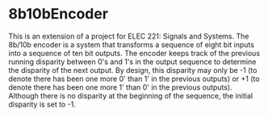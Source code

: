 # 8b10bEncoder
This is an extension of a project for ELEC 221: Signals and Systems.
The 8b/10b encoder is a system that transforms a sequence of eight bit inputs into a sequence of ten bit
outputs. The encoder keeps track of the previous running disparity between 0's and 1's in the output
sequence to determine the disparity of the next output. By design, this disparity may only be -1 (to denote
there has been one more 0' than 1' in the previous outputs) or +1 (to denote there has been one more 1'
than 0' in the previous outputs). Although there is no disparity at the beginning of the sequence, the initial
disparity is set to -1.
